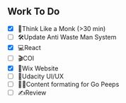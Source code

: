 ## Work To Do
- [x] 📙Think Like a Monk (>30 min)
- [ ] 🛠Update Anti Waste Man System
- [x] 💻React
- [ ] 🎬COI
- [x] 📝Wix Website
- [ ] 📓Udacity UI/UX
- [ ] 🏋️‍♂Content formating for Go Peeps
- [ ] ✍Review
